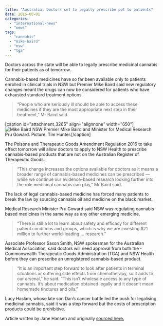 ```yaml
---
title: "Australia: Doctors set to legally prescribe pot to patients"
date: 2016-08-01
categories: 
  - "international-news"
  - "news"
tags: 
  - "cannabis"
  - "mike-baird"
  - "nsw"
  - "tga"
---
```


Doctors across the state will be able to legally prescribe medicinal cannabis for their patients as of tomorrow.

Cannabis-based medicines have so far been available only to patients enrolled in clinical trials in NSW but Premier Mike Baird said new regulatory changes meant the drugs can now be considered for ­patients who have exhausted standard treatment options.

> “People who are seriously ill should be able to access these medicines if they are the most appropriate next step in their treatment,” Mr Baird said.

\[caption id="attachment\_3265" align="alignnone" width="650"\]![Mike Baird](http://mcawarenessnz.org/wp-content/uploads/2016/08/Mike-Baird.jpg) NSW Premier Mike Baird and Minister for Medical Research Pru Goward. Picture: Tim Hunter.\[/caption\]

The Poisons and Therapeutic Goods Amendment Regulation 2016 to take effect tomorrow will allow doctors to apply to NSW Health to prescribe cannabis-based products that are not on the Australian Register of Therapeutic Goods.

> “This change increases the options available for doctors as it means a broader range of cannabis-based medicines can be prescribed — while we continue our evidence-based research looking further into the role medicinal cannabis can play,” Mr Baird said.

The lack of legal cannabis-based medicine has forced many patients to break the law by sourcing cannabis oil and medicine on the black market.

Medical Research Minister Pru Goward said NSW was regulating cannabis-based medi­cines in the same way as any other emerging medicine.

> “There is still a lot to learn about safety and efficacy for different patient conditions and groups, which is why we are investing $21 million to further world-leading ... research.”

Associate Professor Saxon Smith, NSW spokesman for the Australian Medical Association, said doctors will need approval from both the ­Commonwealth Therapeutic Goods Administration (TGA) and NSW Health before they can prescribe an unregistered cannabis-based product.

> “It is an important step forward to look after patients in terminal situations or suffering side effects from chemotherapy, so it adds to our arsenal,” he said. “This isn’t wholesale access to any type of cannabis. It’s about medication obtained legally and it doesn’t mean homemade tinctures and oils.”

Lucy Haslam, whose late son Dan’s cancer battle led the push for legalising medicinal cannabis, said it was a step forward but the costs of prescription products could be prohibitive.

Article written by Jane Hansen and originally [sourced here.](http://www.dailytelegraph.com.au/news/nsw/medical-cannabis-gps-set-to-legally-prescribe-pot-to-patients/news-story/6783f47ab40016b12430dc620cc7ae16)
